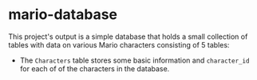 # mario-database
This project's output is a simple database that holds a small collection of tables with data on various Mario characters consisting of 5 tables:
- The `Characters` table stores some basic information and `character_id` for each of of the characters in the database.
